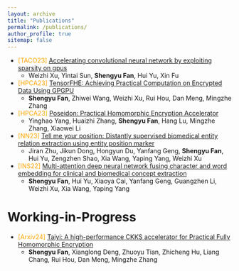```yaml
---
layout: archive
title: "Publications"
permalink: /publications/
author_profile: true
sitemap: false
---
```


- <span style="color:orange">[TACO23] </span>
[Accelerating convolutional neural network by exploiting sparsity on gpus](https://dl.acm.org/doi/full/10.1145/3600092) 
  - Weizhi Xu, Yintai Sun, **Shengyu Fan**, Hui Yu, Xin Fu
- <span style="color:orange">[HPCA23] </span>
[TensorFHE: Achieving Practical Computation on Encrypted Data Using GPGPU](https://ieeexplore.ieee.org/abstract/document/10071017/)
  - **Shengyu Fan**, Zhiwei Wang, Weizhi Xu, Rui Hou, Dan Meng, Mingzhe Zhang
- <span style="color:orange">[HPCA23] </span>
[Poseidon: Practical Homomorphic Encryption Accelerator](https://ieeexplore.ieee.org/abstract/document/10070984/)
  - Yinghao Yang, Huaizhi Zhang, **Shengyu Fan**, Hang Lu, Mingzhe Zhang, Xiaowei Li
- <span style="color:orange">[NN23] </span>
[Tell me your position: Distantly supervised biomedical entity relation extraction using entity position marker](https://www.sciencedirect.com/science/article/abs/pii/S0020025522006831)
  - Jiran Zhu, Jikun Dong, Hongyun Du, Yanfang Geng, **Shengyu Fan**, Hui Yu, Zengzhen Shao, Xia Wang, Yaping Yang, Weizhi Xu
- <span style="color:orange">[INS22] </span>
[Multi-attention deep neural network fusing character and word embedding for clinical and biomedical concept extraction](https://www.sciencedirect.com/science/article/abs/pii/S0020025522006831)
  - **Shengyu Fan**, Hui Yu, Xiaoya Cai, Yanfang Geng, Guangzhen Li, Weizhi Xu, Xia Wang, Yaping Yang


# Working-in-Progress
- <span style="color:orange">[Arxiv24] </span>
[Taiyi: A high-performance CKKS accelerator for Practical Fully Homomorphic Encryption](https://arxiv.org/abs/2403.10188) 
  - **Shengyu Fan**, Xianglong Deng, Zhuoyu Tian, Zhicheng Hu, Liang Chang, Rui Hou, Dan Meng, Mingzhe Zhang